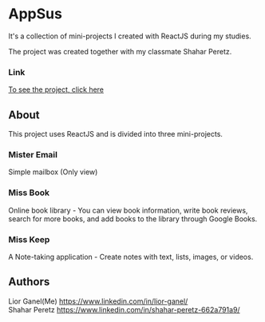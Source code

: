 # AppSus
It's a collection of mini-projects I created with ReactJS during my studies.

The project was created together with my classmate Shahar Peretz.

### Link
[To see the project, click here](https://lior9631.github.io/App-Sus/)

## About
This project uses ReactJS and is divided into three mini-projects. 

### Mister Email
Simple mailbox (Only view)
### Miss Book
Online book library - You can view book information, write book reviews, search for more books, and add books to the library through Google Books.
### Miss Keep
A Note-taking application - Create notes with text, lists, images, or videos.

## Authors
Lior Ganel(Me) https://www.linkedin.com/in/lior-ganel/ <br>
Shahar Peretz https://www.linkedin.com/in/shahar-peretz-662a791a9/

